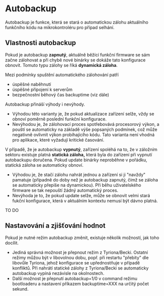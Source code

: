 # Autobackup

Autobackup je funkce, která se stará o automatickou zálohu aktuálního funkčního kódu na mikrokontroléru pro případ selhání.

## Vlastnosti autobackup

Pokud je autobackup **zapnutý**, aktuálně běžící funkční firmware se sám začne zálohovat a při chybě nové binárky se dokáže tato konfigurace obnovit. Tomuto typu zálohy se říká **dynamická záloha**.

Mezi podmínky spuštění automatického zálohování patří

* úspěšné naběhnutí
* úspěšné připojení k serverům
* bezpečnostní běhový čas backuptime \(viz dále\)

Autobackup přináší výhody i nevýhody.

* Výhodou této varianty je, že pokud aktualizace zařízení selže, vždy se obnoví poměrně poslední funkční konfigurace.
* Nevýhodou je, že zálohovací proces spotřebovává procesorový výkon, a pouští se automaticky na základě výše popsaných podmínek, což může  negativně ovlivnit výkon probíhajícího kódu. Tato varianta není vhodná pro aplikace, které vyžadují kritické časování.

V případě, že je autobackup **vypnutý**, zařízení spoléhá na to, že v záložním sektoru existuje platná **statická záloha,** která byla do zařízení při vypnutí autobackupu doručena. Pokud update binárky neproběhne v pořádku, statická záloha se automaticky obnoví.

* Výhodou je, že stačí zálohu nahrát jednou a zařízení si ji "navždy" pamatuje \(případně do doby než je autobackup zapnutý, čímž se záloha se automaticky přepíše na dynamickou\). Při běhu uživatelského firmware se tak nepouští žádný automatický proces.
* Nevýhoda je to, že pokud update selže, může se obnovit velmi stará fukční konfigurace, která v aktuálním kontextu nemusí být dávno platná.

TO DO 

## Nastavování a zjišťování hodnot

Pokud je nutné režim autobackup změnit, existuje několik možností, jak toho docílit.

* Jediná správná možnost je přepnout režim z Tyriona/Becki. Ostatní režimy můžou být v libovolnou dobu, popř. při restartu "přebity" dle libovůle Tyriona, jehož konfigurace se upřednostňuje v případě konfliktů. Při nahrátí statické zálohy z Tyriona/Becki se automaticky autobackup vypíná nezávisle na okolnostech.
* Další možnost je přepnutí autobackup=1/0 v command režimu bootloaderu a nastavení příkazem backuptime=XXX na určitý počet sekund.



